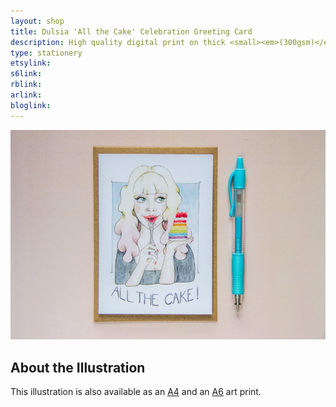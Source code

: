 ```yaml
---
layout: shop
title: Dulsia 'All the Cake' Celebration Greeting Card
description: High quality digital print on thick <small><em>(300gsm)</em></small> silk card. A6 in size. Blank inside, with logo on back. Comes with a kraft envelope, in a protective cello bag.<br><br>A6 in size <small><em>(14.8 x 10.5cm or 4.1 x 5.8in)</em></small>
type: stationery
etsylink: 
s6link: 
rblink: 
arlink: 
bloglink: 
---
```


<div class="carosel">
    <img src="/assets/shop/dulsia-cake-celebration-card-card.jpg" alt="Celebration Greeting Card with a printed illustration of Dulsia with a slice of rainbow cake, and the lettering 'All the Cake' below, made by A Rose Cast" title="Celebration Greeting Card with a printed illustration of Dulsia with a slice of rainbow cake, and the lettering 'All the Cake' below, hand-made by @arosecast">
</div>

<h2>About the Illustration</h2>


This illustration is also available as an [A4]() and an [A6]() art print.